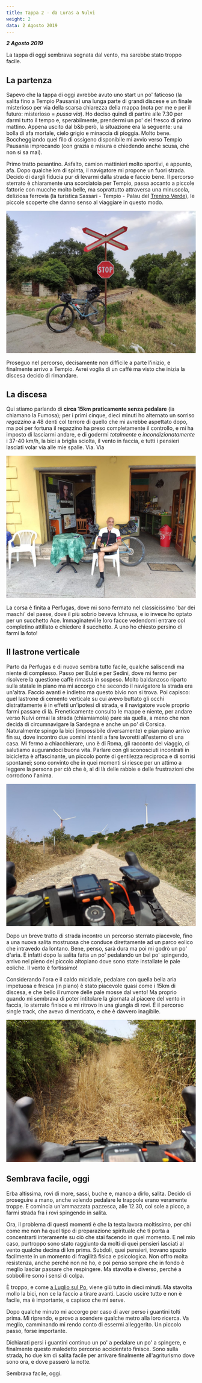 ```yaml
---
title: Tappa 2 - da Luras a Nulvi
weight: 2
data: 2 Agosto 2019
---
```

***2 Agosto 2019***

La tappa di oggi sembrava segnata dal vento, ma sarebbe stato troppo facile.

## La partenza 
Sapevo che la tappa di oggi avrebbe avuto uno start un po' faticoso (la salita fino a Tempio Pausania) una lunga parte di grandi discese e un finale misterioso per via della scarsa chiarezza della mappa (nota per me e per il futuro: misterioso = _pussa via_). Ho deciso quindi di partire alle 7.30 per darmi tutto il tempo e, sperabilmente, prendermi un po' del fresco di primo mattino. Appena uscito dal b&b però, la situazione era la seguente: una bolla di afa mortale, cielo grigio e minaccia di pioggia. Molto bene. Boccheggiando quel filo di ossigeno disponibile mi avvio verso Tempio Pausania imprecando (con grazia e misura e chiedendo anche scusa, ché non si sa mai).

Primo tratto pesantino. Asfalto, camion mattinieri molto sportivi, e appunto, afa. Dopo qualche km di spinta, il navigatore mi propone un fuori strada. Decido di dargli fiducia pur di levarmi dalla strada e faccio bene. Il percorso sterrato è chiaramente una scorciatoia per Tempio, passa accanto a piccole fattorie con mucche molto belle, ma soprattutto attraversa una minuscola, deliziosa ferrovia (la turistica Sassari - Tempio - Palau del <a href="https://it.wikipedia.org/wiki/Trenino_Verde" target="_blank" rel="noopener noreferrer">Trenino Verde</a>), le piccole scoperte che danno senso al viaggiare in questo modo.

![alt](t2-01-1024x768.jpg)

Proseguo nel percorso, decisamente non difficile a parte l'inizio, e finalmente arrivo a Tempio. Avrei voglia di un caffè ma visto che inizia la discesa decido di rimandare.

## La discesa

Qui stiamo parlando di **circa 15km praticamente senza pedalare** (la chiamano la Fumosa); per i primi cinque, dieci minuti ho alternato un sorriso _regazzino_ a 48 denti col terrore di quello che mi avrebbe aspettato dopo, ma poi per fortuna il regazzino ha preso completamente il controllo, e mi ha imposto di lasciarmi andare, e di godermi _totalmente_ e _incondizionatamente_ i 37-40 km/h, la bici a briglia sciolta, il vento in faccia, e tutti i pensieri lasciati volar via alle mie spalle. Via. Via

![alt](t2-02-1024x768.jpg)

La corsa è finita a Perfugas, dove mi sono fermato nel classicissimo 'bar dei maschi' del paese, dove il più sobrio beveva Ichnusa, e io invece ho optato per un succhetto Ace. Immaginatevi le loro facce vedendomi entrare col completino attillato e chiedere il succhetto. A uno ho chiesto persino di farmi la foto!

## Il lastrone verticale
Parto da Perfugas e di nuovo sembra tutto facile, qualche saliscendi ma niente di complesso. Passo per Bulzi e per Sedini, dove mi fermo per risolvere la questione caffè rimasta in sospeso. Molto baldanzoso riparto sulla statale in piano ma mi accorgo che secondo il navigatore la strada era un'altra. Faccio avanti e indietro ma questo bivio non si trova. Poi capisco: quel lastrone di cemento verticale su cui avevo buttato gli occhi distrattamente è in effetti un'ipotesi di strada, e il navigatore vuole proprio farmi passare di là. Freneticamente consulto le mappe e niente, per andare verso Nulvi ormai la strada (chiamiamola) pare sia quella, a meno che non decida di circumnavigare la Sardegna e anche un po' di Corsica. Naturalmente spingo la bici (impossibile diversamente) e pian piano arrivo fin su, dove incontro due uomini intenti a fare lavoretti all'esterno di una casa. Mi fermo a chiacchierare, uno è di Roma, gli racconto del viaggio, ci salutiamo augurandoci buona vita. Parlare con gli sconosciuti incontrati in bicicletta è affascinante, un piccolo ponte di gentilezza reciproca e di sorrisi spontanei; sono convinto che in quei momenti si riesce per un attimo a leggere la persona per ciò che è, al di là delle rabbie e delle frustrazioni che corrodono l'anima.

![alt](t2-03-1024x768.jpg)

Dopo un breve tratto di strada incontro un percorso sterrato piacevole, fino a una nuova salita mostruosa che conduce direttamente ad un parco eolico che intravedo da lontano. Bene, penso, sarà dura ma poi mi godrò un po' d'aria. E infatti dopo la salita fatta un po' pedalando un bel po' spingendo, arrivo nel pieno del piccolo altopiano dove sono state installate le pale eoliche. Il vento è fortissimo!

Considerando l'ora e il caldo micidiale, pedalare con quella bella aria impetuosa e fresca (in piano) è stato piacevole quasi come i 15km di discesa, e che bello il rumore delle pale mosse dal vento! Ma proprio quando mi sembrava di poter intitolare la giornata al piacere del vento in faccia, lo sterrato finisce e mi ritrovo in una giungla di rovi. È il percorso single track, che avevo dimenticato, e che è davvero inagibile.

![alt](t2-06-1024x768.jpg)

## Sembrava facile, oggi
Erba altissima, rovi di more, sassi, buche e, manco a dirlo, salita. Decido di proseguire a mano, anche volendo pedalare le trappole erano veramente troppe. E comincia un'ammazzata pazzesca, alle 12.30, col sole a picco, a farmi strada fra i rovi spingendo in salita.

Ora, il problema di questi momenti è che la testa lavora moltissimo, per chi come me non ha quel tipo di preparazione spirituale che ti porta a concentrarti interamente su ciò che stai facendo in quel momento. E nel mio caso, purtroppo sono stato raggiunto da molti di quei pensieri lasciati al vento qualche decina di km prima. Subdoli, quei pensieri, trovano spazio facilmente in un momento di fragilità fisica e psicologica. Non offro molta resistenza, anche perché non ne ho, e poi penso sempre che in fondo è meglio lasciar passare che respingere. Ma stavolta è diverso, perché a sobbollire sono i sensi di colpa.

È troppo, e come <a href="https://ciclogravelista.it/2019/07/01/gardamare-tappa-4-da-ferrara-a-mesola-dove-ho-attraversato-bellezza-silenzio-e-un-momento-difficile/" target="_blank" rel="noopener noreferrer">a Luglio sul Po</a>, viene giù tutto in dieci minuti. Ma stavolta mollo la bici, non ce la faccio a tirare avanti. Lascio uscire tutto e non è facile, ma è importante, e capisco che mi serve.

Dopo qualche minuto mi accorgo per caso di aver perso i guantini tolti prima. Mi riprendo, e provo a scendere qualche metro alla loro ricerca. Va meglio, camminando mi rendo conto di essermi alleggerito. Un piccolo passo, forse importante.

Dichiarati persi i guantini continuo un po' a pedalare un po' a spingere, e finalmente questo maledetto percorso accidentato finisce. Sono sulla strada, ho due km di salita facile per arrivare finalmente all'agriturismo dove sono ora, e dove passerò la notte.

Sembrava facile, oggi.

